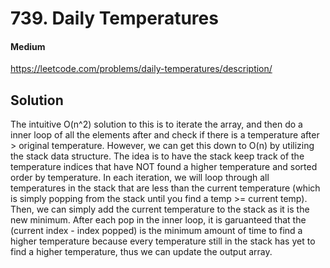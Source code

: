# 739. Daily Temperatures

#### Medium

https://leetcode.com/problems/daily-temperatures/description/

## Solution

The intuitive O(n^2) solution to this is to iterate the array, and then do a inner loop of all the elements after and check if there is a temperature after > original temperature. However, we can get this down to O(n) by utilizing the stack data structure. The idea is to have the stack keep track of the temperature indices that have NOT found a higher temperature and sorted order by temperature. In each iteration, we will loop through all temperatures in the stack that are less than the current temperature (which is simply popping from the stack until you find a temp >= current temp). Then, we can simply add the current temperature to the stack as it is the new minimum. After each pop in the inner loop, it is garuanteed that the (current index - index popped) is the minimum amount of time to find a higher temperature because every temperature still in the stack has yet to find a higher temperature, thus we can update the output array.
